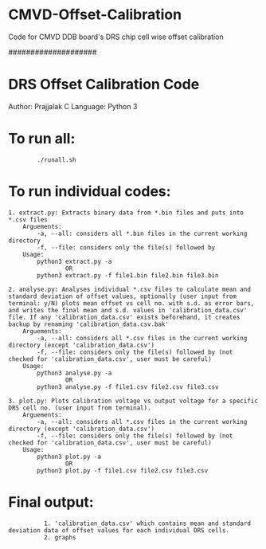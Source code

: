 # CMVD-Offset-Calibration
Code for CMVD DDB board's DRS chip cell wise offset calibration

####################
# DRS Offset Calibration Code
Author: Prajjalak C
Language: Python 3

# To run all:

            ./runall.sh

# To run individual codes:

    1. extract.py: Extracts binary data from *.bin files and puts into *.csv files
        Arguements:
            -a, --all: considers all *.bin files in the current working directory
            -f, --file: considers only the file(s) followed by
        Usage:
            python3 extract.py -a
                    OR
            python3 extract.py -f file1.bin file2.bin file3.bin

    2. analyse.py: Analyses individual *.csv files to calculate mean and standard deviation of offset values, optionally (user input from terminal: y/N) plots mean offset vs cell no. with s.d. as error bars, and writes the final mean and s.d. values in 'calibration_data.csv' file. If any 'calibration_data.csv' exists beforehand, it creates backup by renaming 'calibration_data.csv.bak'
        Arguements:
            -a, --all: considers all *.csv files in the current working directory (except 'calibration_data.csv')
            -f, --file: considers only the file(s) followed by (not checked for 'calibration_data.csv', user must be careful)
        Usage:
            python3 analyse.py -a
                    OR
            python3 analyse.py -f file1.csv file2.csv file3.csv

    3. plot.py: Plots calibration voltage vs output voltage for a specific DRS cell no. (user input from terminal).
        Arguements:
            -a, --all: considers all *.csv files in the current working directory (except 'calibration_data.csv')
            -f, --file: considers only the file(s) followed by (not checked for 'calibration_data.csv', user must be careful)
        Usage:
            python3 plot.py -a
                    OR
            python3 plot.py -f file1.csv file2.csv file3.csv

# Final output: 

              1. 'calibration_data.csv' which contains mean and standard deviation data of offset values for each individual DRS cells.
              2. graphs
